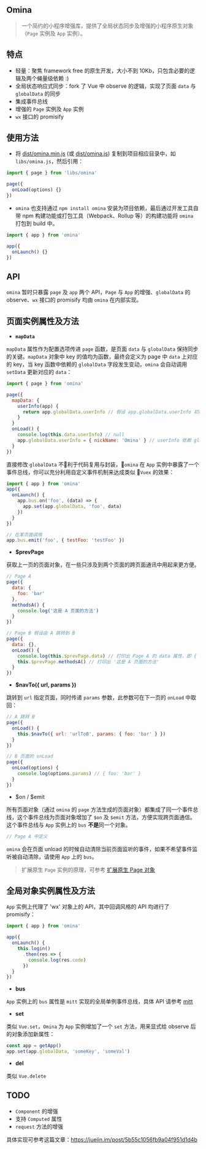 ## Omina
> 一个简约的小程序增强库，提供了全局状态同步及增强的小程序原生对象（`Page` 实例及 `App` 实例）。

## 特点
- 轻量：聚焦 framework free 的原生开发，大小不到 10Kb，只包含必要的逻辑及两个蝇量级依赖 :)
- 全局状态响应式同步：fork 了 Vue 中 observe 的逻辑，实现了页面 `data` 与 `globalData` 的同步
- 集成事件总线
- 增强的 `Page` 实例及 `App` 实例
- `wx` 接口的 promisify

## 使用方法
- 将 [dist/omina.min.js](https://github.com/lijsh/omina/blob/master/dist/omina.min.js) (或 [dist/omina.js](https://github.com/lijsh/omina/blob/master/dist/omina.js)) 复制到项目相应目录中，如 `libs/omina.js`，然后引用：
``` js
import { page } from 'libs/omina'

page({
  onLoad(options) {}
})
```
- `omina` 也支持通过 `npm install omina` 安装为项目依赖，最后通过开发工具自带 npm 构建功能或打包工具（Webpack、Rollup 等）的构建功能将 `omina` 打包到 build 中。
``` js
import { app } from 'omina'

app({
  onLaunch() {}
})
```
## API
`omina` 暂时只暴露 `page` 及 `app` 两个 API，`Page` 与 `App` 的增强、`globalData` 的 observe、`wx` 接口的 promisify 均由 `omina` 在内部实现。

## 页面实例属性及方法
- **`mapData`**

`mapData` 属性作为配置选项传进 `page` 函数，是页面 `data` 与 `globalData` 保持同步的关键。`mapData` 对象中 key 的值均为函数，最终会定义为 page 中 `data` 上对应的 key，当 key 函数中依赖的 `globalData` 字段发生变动，`omina` 会自动调用 `setData` 更新对应的 `data`：
``` js
import { page } from 'omina'

page({
  mapData: {
    userInfo(app) {
      return app.globalData.userInfo // 假设 app.globalData.userInfo 初始值为 null
    }
  }
  onLoad() {
    console.log(this.data.userInfo) // null
    app.globalData.userInfo = { nickName: 'Omina' } // userInfo 依赖 globalData.userInfo，next tick 后 this.data.userInfo 变成 { nickName: 'Omina' }
  }
})

```
直接修改 `globalData` 不利于代码复用与封装，`omina` 在  `App` 实例中暴露了一个事件总线，你可以充分利用自定义事件机制来达成类似 `Vuex` 的效果：
``` js
import { app } from 'omina'
app({
  onLaunch() {
    app.bus.on('foo', (data) => {
      app.set(app.globalData, 'foo', data)
    })
  }
})

// 在某页面调用
app.bus.emit('foo', { testFoo: 'testFoo' })
```

- **$prevPage**

获取上一页的页面对象，在一些只涉及到两个页面的跨页面通讯中用起来更方便。
``` js
// Page A
page({
  data: {
    foo: 'bar'
  },
  methodsA() {
    console.log('这是 A 页面的方法')
  }
})

// Page B 假设由 A 跳转到 B
page({
  data: {},
  onLoad() {
    console.log(this.$prevPage.data) // 打印出 Page A 的 data 属性，即 { foo: 'bar' }
    this.$prevPage.methodsA() // 打印出 '这是 A 页面的方法'
  }
})
```

- **$navTo({ url, params })**

跳转到 `url` 指定页面，同时传递 `params` 参数，此参数可在下一页的 `onLoad` 中取回：
``` js
// A 跳转 B
page({
  onLoad() {
    this.$navTo({ url: 'urlToB', params: { foo: 'bar' } })
  }
})

// B 页面的 onLoad
page({
  onLoad(options) {
    console.log(options.params) // { foo: 'bar' }
  }
})
```

- $on / $emit

所有页面对象（通过 `omina` 的 `page` 方法生成的页面对象）都集成了同一个事件总线，这个事件总线为页面对象增加了 `$on` 及 `$emit` 方法，方便实现跨页面通信。这个事件总线与 `App` 实例上的 `bus` **不是**同一个对象。

``` js
// Page A 中定义

```
`omina` 会在页面 unload 的时候自动清除当前页面监听的事件，如果不希望事件监听被自动清除，请使用 `App` 上的 `bus`。

> 扩展原生 `Page` 实例的原理，可参考 [扩展原生 Page 对象](https://github.com/lijsh/omina/wiki/Omina-%E5%AE%9E%E7%8E%B0%E2%80%94%E2%80%94%E6%89%A9%E5%B1%95%E5%8E%9F%E7%94%9F-Page-%E5%AF%B9%E8%B1%A1)

## 全局对象实例属性及方法
`App` 实例上代理了 'wx' 对象上的 API，其中回调风格的 API 均进行了 promisify：
``` js
import { app } from 'omina'

app({
  onLaunch() {
    this.login()
      .then(res => {
        console.log(res.code)
      })
  }
})
```

- **bus**

`App` 实例上的 `bus` 属性是 `mitt` 实现的全局单例事件总线，具体 API 请参考 [mitt](https://github.com/developit/mitt)

- **set**

类似 `Vue.set`，`Omina` 为 `App` 实例增加了一个 `set` 方法，用来显式给 observe 后的对象添加新属性：
``` js
const app = getApp()
app.set(app.globalData, 'someKey', 'someVal')
```

- **del**

类似 `Vue.delete`

## TODO
- `Component` 的增强
-  支持 `Computed` 属性
- `request` 方法的增强

具体实现可参考这篇文章：https://juejin.im/post/5b55c1056fb9a04f951d1d4b

